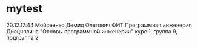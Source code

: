 # mytest
20.12.17:44
Мойсеенко
Демид
Олегович
ФИТ
Программная инженерия
Дисциплина "Основы программной инженерии"
курс 1, группа 9, подгруппа 2

